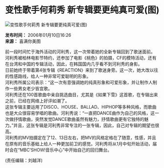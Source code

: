 # 变性歌手何莉秀 新专辑要更纯真可爱(图)

![变性歌手何莉秀 新专辑要更纯真可爱(图)](https://photocdn.sohu.com/20060110/Img241367378.jpg)

**发布时间：** 2006年01月10日16:26  
**来源：** 喜满你美图  

前一段时间忙于海外活动的河利秀，这一次带着她的全新专辑回到了歌迷面前。  
河利秀被柏林电影节特约，还参加了电影《桃色》的拍摄，CF的模特活动，还有在台湾和中国的专辑活动，因此，在韩国国内几乎看不到河利秀的身影。  
日前她终于带着第4张专辑《REACTION》来到了歌迷身旁。这一次，她大改以往的性感路线，给人一种非常可爱聪明的形象。  
河利秀所属公司表示：“这一次有意强调她的纯真形象和可爱形象，并让制作人制作一些男女老少皆宜歌。  
河利秀还在100首歌曲中亲自挑选曲目，尤其是《如果下雪》这首歌，在专辑出来之前，已经在网络上好评如潮了。  
这张专辑主要运用了DISCO、HOUSE、BALLAD、HIPHOP等多种风格，而歌曲也是大众很容易学唱的歌曲。河利秀说：“一直把DANCE曲作为自己的风格，这一次做抒情歌曲，突然发觉DANCE歌曲虽然有魅力，抒情歌曲更有它独特的魅力。”并且，这张专辑是河利秀非常专注的一张专辑，因此，自己对专辑的期望也很高。  
河利秀的MV拍摄定在了12、13日左右，把MV的风格定格在了随意，性感，并且在原有的音乐基础上给人一种更加前卫的感觉。河利秀将从1月中旬开始活动，届时会在“MBC’SHOW!音乐中心”中开始自己的回归舞台。

(责任编辑：刘越洋)